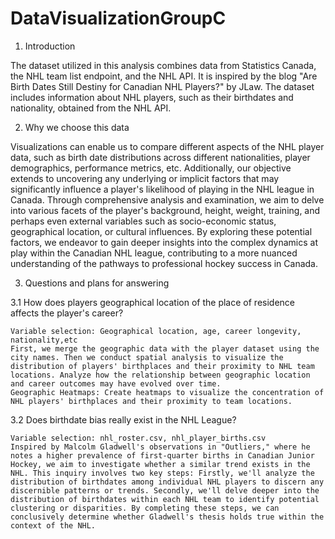 
# DataVisualizationGroupC

1. Introduction

The dataset utilized in this analysis combines data from Statistics Canada, the NHL team list endpoint, and the NHL API. It is inspired by the blog "Are Birth Dates Still Destiny for Canadian NHL Players?" by JLaw. The dataset includes information about NHL players, such as their birthdates and nationality, obtained from the NHL API. 

2. Why we choose this data

Visualizations can enable us to compare different aspects of the NHL player data, such as birth date distributions across different nationalities, player demographics, performance metrics, etc. Additionally, our objective extends to uncovering any underlying or implicit factors that may significantly influence a player's likelihood of playing in the NHL league in Canada. Through comprehensive analysis and examination, we aim to delve into various facets of the player's background, height, weight, training, and perhaps even external variables such as socio-economic status, geographical location, or cultural influences. By exploring these potential factors, we endeavor to gain deeper insights into the complex dynamics at play within the Canadian NHL league, contributing to a more nuanced understanding of the pathways to professional hockey success in Canada.

3. Questions and plans for answering

3.1 How does players geographical location of the place of residence affects the player's career?

	Variable selection: Geographical location, age, career longevity, nationality,etc
	First, we merge the geographic data with the player dataset using the city names. Then we conduct spatial analysis to visualize the distribution of players' birthplaces and their proximity to NHL team locations. Analyze how the relationship between geographic location and career outcomes may have evolved over time.
	Geographic Heatmaps: Create heatmaps to visualize the concentration of NHL players' birthplaces and their proximity to team locations.


3.2 Does birthdate bias really exist in the NHL League?

	Variable selection: nhl_roster.csv, nhl_player_births.csv
	Inspired by Malcolm Gladwell's observations in "Outliers," where he notes a higher prevalence of first-quarter births in Canadian Junior Hockey, we aim to investigate whether a similar trend exists in the NHL. This inquiry involves two key steps: Firstly, we'll analyze the distribution of birthdates among individual NHL players to discern any discernible patterns or trends. Secondly, we'll delve deeper into the distribution of birthdates within each NHL team to identify potential clustering or disparities. By completing these steps, we can conclusively determine whether Gladwell's thesis holds true within the context of the NHL.
